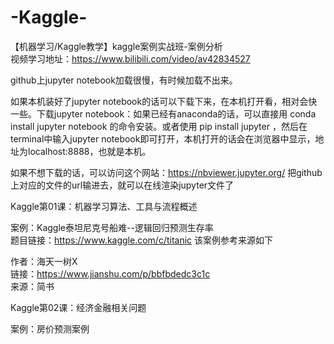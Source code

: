 # -Kaggle-
【机器学习/Kaggle教学】kaggle案例实战班-案例分析  
视频学习地址：https://www.bilibili.com/video/av42834527

github上jupyter notebook加载很慢，有时候加载不出来。

如果本机装好了jupyter notebook的话可以下载下来，在本机打开看，相对会快一些。下载jupyter notebook：如果已经有anaconda的话，可以直接用 conda install jupyter notebook 的命令安装。或者使用 pip install jupyter ，然后在terminal中输入jupyter notebook即可打开，本机打开的话会在浏览器中显示，地址为localhost:8888，也就是本机。

如果不想下载的话，可以访问这个网站：https://nbviewer.jupyter.org/
把github上对应的文件的url输进去，就可以在线渲染jupyter文件了  

Kaggle第01课：机器学习算法、工具与流程概述

案例：Kaggle泰坦尼克号船难--逻辑回归预测生存率  
题目链接：https://www.kaggle.com/c/titanic
该案例参考来源如下  

作者：海天一树X  
链接：https://www.jianshu.com/p/bbfbdedc3c1c  
来源：简书

Kaggle第02课：经济金融相关问题

案例：房价预测案例
